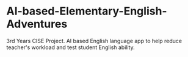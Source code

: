 # AI-based-Elementary-English-Adventures

3rd Years CISE Project.
AI based English language app to help reduce teacher's workload and test student English ability.
